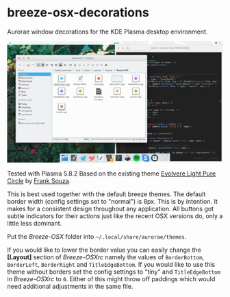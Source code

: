 # breeze-osx-decorations
Aurorae window decorations for the KDE Plasma desktop environment.

![Preview Screenshot of the window theme](https://raw.githubusercontent.com/MarianArlt/breeze-osx-decorations/master/Preview.jpeg)

Tested with Plasma 5.8.2
Based on the existing theme [Evolvere Light Pure Circle](https://github.com/franksouza183/EvolvereSuit/tree/master/aurorae-themes/EvolvereLightPureCircle) by [Frank Souza](https://github.com/franksouza183).

This is best used together with the default breeze themes. The default border width (config settings set to "normal") is 8px. This is by intention. It makes for a consistent design throughout any application. All buttons got subtle indicators for their actions just like the recent OSX versions do, only a little less dominant.

Put the *Breeze-OSX* folder into `~/.local/share/aurorae/themes`.

If you would like to lower the border value you can easily change the **[Layout]** section of *Breeze-OSXrc* namely the values of `BorderBottom`, `BorderLeft`, `BorderRight` and `TitleEdgeBottom`.
If you would like to use this theme without borders set the config settings to "tiny" and `TitleEdgeBottom` in *Breeze-OSXrc* to `0`.
Either of this might throw off paddings which would need additional adjustments in the same file.
